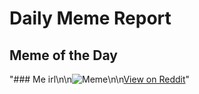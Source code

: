 # Daily Meme Report

## Meme of the Day
"### Me irl\n\n![Meme](https://i.redd.it/6bw6ffvm1v6f1.png)\n\n[View on Reddit](https://redd.it/1lb4jf7)"
